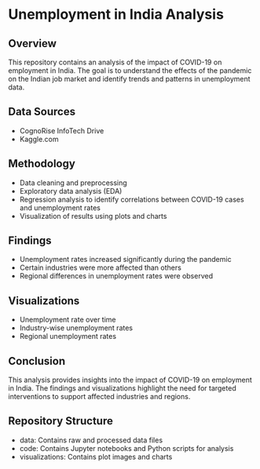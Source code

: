 # Unemployment in India Analysis

## Overview

This repository contains an analysis of the impact of COVID-19 on employment in India. The goal is to understand the effects of the pandemic on the Indian job market and identify trends and patterns in unemployment data.

## Data Sources

- CognoRise InfoTech Drive
- Kaggle.com

## Methodology

- Data cleaning and preprocessing
- Exploratory data analysis (EDA)
- Regression analysis to identify correlations between COVID-19 cases and unemployment rates
- Visualization of results using plots and charts

## Findings

- Unemployment rates increased significantly during the pandemic
- Certain industries were more affected than others
- Regional differences in unemployment rates were observed

## Visualizations

- Unemployment rate over time
- Industry-wise unemployment rates
- Regional unemployment rates

## Conclusion

This analysis provides insights into the impact of COVID-19 on employment in India. The findings and visualizations highlight the need for targeted interventions to support affected industries and regions.

## Repository Structure

- data: Contains raw and processed data files
- code: Contains Jupyter notebooks and Python scripts for analysis
- visualizations: Contains plot images and charts
